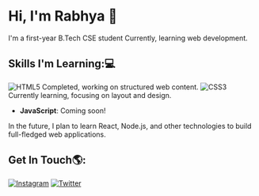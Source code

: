 # Hi, I'm Rabhya 👋
I'm a first-year B.Tech CSE student Currently, learning web development.
## Skills I'm Learning:💻
![HTML5](https://img.shields.io/badge/HTML5-orange?style=for-the-badge&logo=html5&logoColor=white)
Completed, working on structured web content.
![CSS3](https://img.shields.io/badge/CSS3-blue?style=for-the-badge&logo=css3&logoColor=white)
 Currently learning, focusing on layout and design.
- **JavaScript**: Coming soon!

In the future, I plan to learn React, Node.js, and other technologies to build full-fledged web applications.

## Get In Touch🌎:
[![Instagram](https://img.shields.io/badge/Instagram-red?style=for-the-badge&logo=instagram&logoColor=white)](https://instagram.com/rabhyaaaaa)
[![Twitter](https://img.shields.io/badge/X-black?style=for-the-badge&logo=x&logoColor=white)](https://twitter.com/rabhyaaaa)

